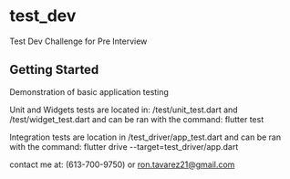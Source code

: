 # test_dev

Test Dev Challenge for Pre Interview

## Getting Started

Demonstration of basic application testing

Unit and Widgets tests are located in: /test/unit_test.dart and /test/widget_test.dart
and can be ran with the command: flutter test

Integration tests are location in /test_driver/app_test.dart
and can be ran with the command: flutter drive --target=test_driver/app.dart

contact me at: (613-700-9750) or ron.tavarez21@gmail.com